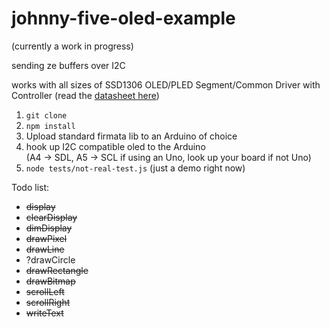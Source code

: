 johnny-five-oled-example
========================

(currently a work in progress)

sending ze buffers over I2C

works with all sizes of SSD1306 OLED/PLED Segment/Common Driver with Controller (read the [datasheet here](http://www.adafruit.com/datasheets/SSD1306.pdf))

1. `git clone`
2. `npm install`
3. Upload standard firmata lib to an Arduino of choice
4. hook up I2C compatible oled to the Arduino  
(A4 -> SDL, A5 -> SCL if using an Uno, look up your board if not Uno)
5. `node tests/not-real-test.js` (just a demo right now)

Todo list:
+ ~~display~~
+ ~~clearDisplay~~
+ ~~dimDisplay~~
+ ~~drawPixel~~
+ ~~drawLine~~
+ ?drawCircle
+ ~~drawRectangle~~
+ ~~drawBitmap~~
+ ~~scrollLeft~~
+ ~~scrollRight~~
+ ~~writeText~~